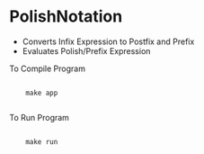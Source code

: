 <h1>PolishNotation</h1> 

  <ul>
   <li>Converts Infix Expression to Postfix and Prefix</li>
   <li>Evaluates Polish/Prefix Expression</li>
  </ul>

  <p>To Compile Program</p>
  <code>
    make app
  </code>

  <p>To Run Program</p>
  <code>
    make run
  </code>


